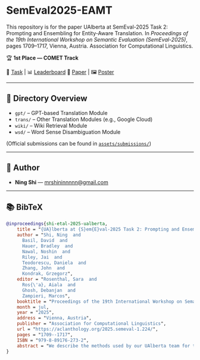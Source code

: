 # SemEval2025-EAMT
This repository is for the paper UAlberta at SemEval-2025 Task 2: Prompting and Ensembling for Entity-Aware Translation. In *Proceedings of the 19th International Workshop on Semantic Evaluation (SemEval-2025)*, pages 1709–1717, Vienna, Austria. Association for Computational Linguistics.

🏆 **1st Place — COMET Track**  

🔗 [Task](https://sapienzanlp.github.io/ea-mt/) | 📊 [Leaderboard](https://huggingface.co/spaces/sapienzanlp/ea-mt-leaderboard)
📄 [Paper](https://aclanthology.org/2025.semeval-1.224/) | 🖼️ [Poster](assets/poster.pdf)

---

## 📁 Directory Overview

- `gpt/` – GPT-based Translation Module  
- `trans/` – Other Translation Modules (e.g., Google Cloud)
- `wiki/` – Wiki Retrieval Module  
- `wsd/` – Word Sense Disambiguation Module

(Official submissions can be found in [`assets/submissions/`](assets/submissions/))

---

## 👥 Author

- **Ning Shi** — <mrshininnnnn@gmail.com>

---

## 📚 BibTeX

```bibtex
@inproceedings{shi-etal-2025-ualberta,
    title = "{UA}lberta at {S}em{E}val-2025 Task 2: Prompting and Ensembling for Entity-Aware Translation",
    author = "Shi, Ning  and
      Basil, David  and
      Hauer, Bradley  and
      Nawal, Noshin  and
      Riley, Jai  and
      Teodorescu, Daniela  and
      Zhang, John  and
      Kondrak, Grzegorz",
    editor = "Rosenthal, Sara  and
      Ros{\'a}, Aiala  and
      Ghosh, Debanjan  and
      Zampieri, Marcos",
    booktitle = "Proceedings of the 19th International Workshop on Semantic Evaluation (SemEval-2025)",
    month = jul,
    year = "2025",
    address = "Vienna, Austria",
    publisher = "Association for Computational Linguistics",
    url = "https://aclanthology.org/2025.semeval-1.224/",
    pages = "1709--1717",
    ISBN = "979-8-89176-273-2",
    abstract = "We describe the methods used by our UAlberta team for the SemEval-2025 Task 2 on Entity-Aware Machine Translation (EA-MT). Our methods leverage large language models with prompt engineering strategies suited to this task, including retrieval augmented generation and in-context learning. Our best results overall are obtained with ensembles of multiple models, leveraging named entity knowledge in the dataset. Finally, we provide proof-of-concept experiments showing that lexico-semantic knowledge can be used to identify high-quality translations. We further demonstrate that our methods can function even without gold named entity translations, by using an alternative knowledge base such as BabelNet."
}
```